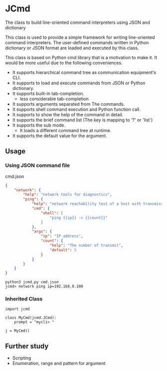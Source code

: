 # JCmd
The class to build line-oriented command interpreters using JSON and dictionary

This class is used to provide a simple framework for writing line-oriented
command interpreters. The user-defined commands written in Python dictionary 
or JSON format are loaded and executed by this class.

This class is based on Python cmd library that is a motivation to make it.
It would be more useful due to the following conveniences.

- It supports hierarchical command tree as communication equipment's CLI.
- It supports to load and execute commands from JSON or Python dictionary.
- It supports built-in tab-completion.
    - less considerable tab-completion
- It supports arguments separated from The commands.
- It supports shell command execution and Python function call.
- It supports to show the help of the command in detail.
- It supports the brief command list (The key is mapping to '?' or 'list')
- It supports the sub mode.
  - It loads a different command tree at runtime.
- It supports the default value for the argument.

## Usage

### Using JSON command file

cmd.json

``` json
{
    "network": {
        "help": "network tools for diagnostics",
        "ping": {
            "help": "network reachability test of a host with transmission count",
            "cmd": {
                "shell": [
                    "ping {{ip}} -c {{count}}"
                ]
            },
            "args": {
                "ip": "IP address",
                "count": {
                    "help": "The number of transmit",
                    "default": 5
                }
            }
        }
    }
}
```

``` shell
python3 jcmd.py cmd.json
jcmd> network ping ip=192.168.0.100
```

### Inherited Class

```
import jcmd

class MyCmd(jcmd.JCmd):
    prompt = "mycli> "

j = MyCmd()

```

## Further study

- Scripting
- Enumeration, range and pattern for argument

